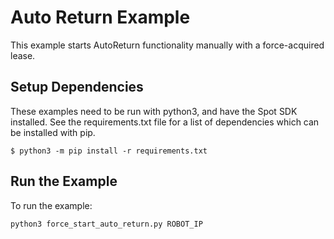 <!--
Copyright (c) 2023 Boston Dynamics, Inc.  All rights reserved.

Downloading, reproducing, distributing or otherwise using the SDK Software
is subject to the terms and conditions of the Boston Dynamics Software
Development Kit License (20191101-BDSDK-SL).
-->

# Auto Return Example

This example starts AutoReturn functionality manually with a force-acquired lease.

## Setup Dependencies

These examples need to be run with python3, and have the Spot SDK installed. See the requirements.txt file for a list of dependencies which can be installed with pip.

```
$ python3 -m pip install -r requirements.txt
```

## Run the Example

To run the example:

```
python3 force_start_auto_return.py ROBOT_IP
```
